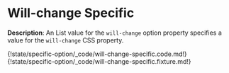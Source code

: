 # Will-change Specific

__Description__: An List value for the `will-change` option property specifies a value for the `will-change` CSS property.

{!state/specific-option/_code/will-change-specific.code.md!}
{!state/specific-option/_code/will-change-specific.fixture.md!}

<div class="cf"></div>
<div class="end"></div>

